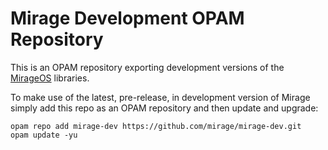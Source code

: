 # Mirage Development OPAM Repository

This is an OPAM repository exporting development versions of
the [MirageOS](https://mirage.io) libraries.

To make use of the latest, pre-release, in development version of Mirage simply
add this repo as an OPAM repository and then update and upgrade:

```
opam repo add mirage-dev https://github.com/mirage/mirage-dev.git
opam update -yu
```
